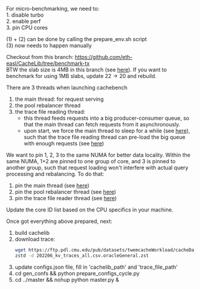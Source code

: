 For micro-benchmarking, we need to:  
    1. disable turbo  
    2. enable perf  
    3. pin CPU cores

(1) + (2) can be done by calling the prepare_env.sh script  
(3) now needs to happen manually

Checkout from this branch: https://github.com/eth-easl/CacheLib/tree/benchmark-tx  
BTW the slab size is 4MB in this branch (see [here](https://github.com/eth-easl/CacheLib/blob/592c0653dfc164e29b8b8742cb167328b680316a/cachelib/allocator/memory/Slab.h#L80)). If you want to benchmark for using 1MB slabs, update 22 -> 20 and rebuild.

There are 3 threads when launching cachebench 
1. the main thread: for request serving  
2. the pool rebalancer thread
3. the trace file reading thread:  
    - this thread feeds requests into a big producer-consumer queue, so that the main thread can fetch requests from it asynchronously.
    - upon start, we force the main thread to sleep for a while (see [here](https://github.com/eth-easl/CacheLib/blob/592c0653dfc164e29b8b8742cb167328b680316a/cachelib/cachebench/runner/CacheStressor.h#L191)), such that the trace file reading thread can pre-load the big queue with enough requests (see [here](https://github.com/eth-easl/CacheLib/blob/592c0653dfc164e29b8b8742cb167328b680316a/cachelib/cachebench/workload/OGBinaryReplayGenerator.h#L158))

We want to pin 1, 2, 3 to the same NUMA for better data locality. Within the same NUMA, 1+2 are pinned to one group of core, and 3 is pinned to another group, such that request loading won't interfere with actual query processing and rebalancing. To do that:
1. pin the main thread (see [here](https://github.com/eth-easl/CacheLib/blob/592c0653dfc164e29b8b8742cb167328b680316a/cachelib/cachebench/runner/CacheStressor.h#L212))
2. pin the pool rebalancer thread (see [here](https://github.com/eth-easl/CacheLib/blob/592c0653dfc164e29b8b8742cb167328b680316a/cachelib/common/PeriodicWorker.cpp#L115))
3. pin the trace file reader thread (see [here](https://github.com/eth-easl/CacheLib/blob/592c0653dfc164e29b8b8742cb167328b680316a/cachelib/cachebench/workload/OGBinaryReplayGenerator.h#L102))

Update the core ID list based on the CPU specifics in your machine. 

Once got everything above prepared, next:
1. build cachelib
2. download trace: 
   ```bash
   wget https://ftp.pdl.cmu.edu/pub/datasets/twemcacheWorkload/cacheDatasets/metaKV/202206_kv_traces_all.csv.oracleGeneral.zst
   zstd -d 202206_kv_traces_all.csv.oracleGeneral.zst
   ``` 
3. update configs.json file, fill in 'cachelib_path' and 'trace_file_path'
4. cd gen_confs && python prepare_configs_cycle.py
5. cd ../master && nohup python master.py &




